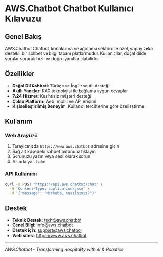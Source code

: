 # AWS.Chatbot Chatbot Kullanıcı Kılavuzu

## Genel Bakış

AWS.Chatbot Chatbot, konaklama ve ağırlama sektörüne özel, yapay zeka destekli bir sohbet ve bilgi tabanı platformudur. Kullanıcılar, doğal dilde sorular sorarak hızlı ve doğru yanıtlar alabilirler.

## Özellikler

- **Doğal Dil Sohbeti**: Türkçe ve İngilizce dil desteği
- **Akıllı Yanıtlar**: RAG teknolojisi ile bağlama uygun cevaplar
- **7/24 Hizmet**: Kesintisiz müşteri desteği
- **Çoklu Platform**: Web, mobil ve API erişimi
- **Kişiselleştirilmiş Deneyim**: Kullanıcı tercihlerine göre özelleştirme

## Kullanım

### Web Arayüzü
1. Tarayıcınızda `https://www.aws.chatbot` adresine gidin
2. Sağ alt köşedeki sohbet butonuna tıklayın
3. Sorunuzu yazın veya sesli olarak sorun
4. Anında yanıt alın

### API Kullanımı
```bash
curl -X POST "https://api.aws.chatbot/chat" \
  -H "Content-Type: application/json" \
  -d '{"message": "Merhaba, nasılsınız?"}'
```

## Destek

- **Teknik Destek**: tech@aws.chatbot
- **Genel Bilgi**: info@aws.chatbot
- **Destek için**: support@aws.chatbot
- **Web sitesi**: https://www.aws.chatbot

---

*AWS.Chatbot - Transforming Hospitality with AI & Robotics* 